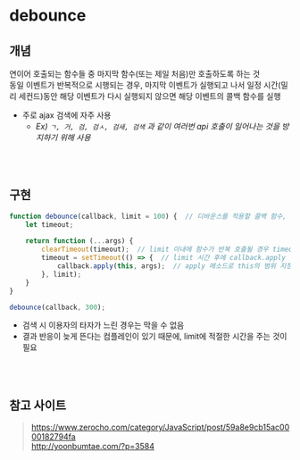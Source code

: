 # debounce

## 개념

연이어 호출되는 함수들 중 마지막 함수(또는 제일 처음)만 호출하도록 하는 것    
동일 이벤트가 반복적으로 시행되는 경우, 마지막 이벤트가 실행되고 나서 일정 시간(밀리 세컨드)동안 해당 이벤트가 다시 실행되지 않으면 해당 이벤트의 콜백 함수를 실행

* 주로 ajax 검색에 자주 사용
  * <em>Ex) `ㄱ, 거, 검, 검ㅅ, 검새, 검색` 과 같이 여러번 api 호출이 일어나는 것을 방지하기 위해 사용</em> 

<br><br>

## 구현

```js
function debounce(callback, limit = 100) {  // 디바운스를 적용할 콜백 함수, 함수가 실행되기 전의 대기 시간 
    let timeout;
    
    return function (...args) {
        clearTimeout(timeout);  // limit 이내에 함수가 반복 호출될 경우 timeout이 clearTimeout되므로 실행 취소(이전의 요청이 삭제됨) 
        timeout = setTimeout(() => {  // limit 시간 후에 callback.apply 실행
            callback.apply(this, args);  // apply 메소드로 this의 범위 지정  
        }, limit);
    }
}

debounce(callback, 300);
```

* 검색 시 이용자의 타자가 느린 경우는 막을 수 없음
* 결과 반응이 늦게 뜬다는 컴플레인이 있기 때문에, limit에 적절한 시간을 주는 것이 필요

<br><br>

## 참고 사이트
 
> https://www.zerocho.com/category/JavaScript/post/59a8e9cb15ac0000182794fa  
> http://yoonbumtae.com/?p=3584
